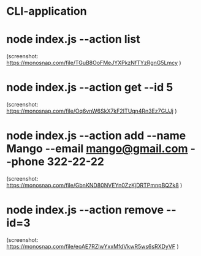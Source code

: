 # CLI-application

# node index.js --action list 
(screenshot: https://monosnap.com/file/TGuB8OoFMeJYXPkzNfTYzRgnG5Lmcy )

# node index.js --action get --id 5 
(screenshot: https://monosnap.com/file/Oq6vnW6SkX7kF2ITUqn4Rn3Ez7GUJj )

# node index.js --action add --name Mango --email mango@gmail.com --phone 322-22-22 
(screenshot: https://monosnap.com/file/GbnKND80NVEYn0ZzKjDRTPmnpBQZk8 )

# node index.js --action remove --id=3
(screenshot: https://monosnap.com/file/eoAE7RZlwYxxMfdVkwR5ws6sRXDyVF )

